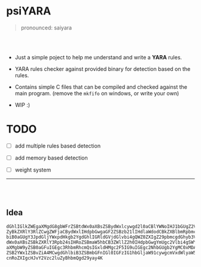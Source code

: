 # psiYARA

> pronounced: saiyara

<br>
<br>

- Just a simple poject to help me understand and write a **YARA** rules.

- YARA rules checker against provided binary for detection based on the rules.

- Contains simple C files that can be compiled and checked against the main program. (remove the `mkfifo` on windows, or write your own)

- WIP :)



# TODO

- [ ] add multiple rules based detection

- [ ] add memory based detection

- [ ] weight system


---

<br>
<br>

## Idea

```
dGhlIGlkZWEgaXMgdG8gbWFrZSBtdWx0aXBsZSBydWxlcywgd2l0aCBlYWNoIHJ1bGUgZ2V0dGlu
ZyBkZXRlY3RlZCwgZWFjaCBydWxlIHdpbGwgaGF2ZSBzb21lIHdlaWdodCBkZXBlbmRpbmcgdXBv
biB0aGUgY3JpdGljYWxpdHkgb2YgdGhlIGRldGVjdGlvbi4gQWZ0ZXIgZ29pbmcgdGhyb3VnaCBt
dWx0aXBsZSBkZXRlY3Rpb24sIHRoZSBmaW5hbCB3ZWllZ2h0IHdpbGwgYmUgc2Vlbi4gSWYgaXQg
aXMgbW9yZSB0aGFuIGEgc3RhbmRhcmQsIGxldHMgc2F5IG9uIGEgc2NhbGUgb2YgMC0xMDAsIHRo
ZSB2YWx1ZSBvZiA4MCwgdGhlbiB3ZSBmbGFnIGl0IGFzIG1hbGljaW91cywgcmVxdWlyaW5nIGZ1
cnRoZXIgcHJvY2Vzc2luZyBhbmQgd29yay4K
```

